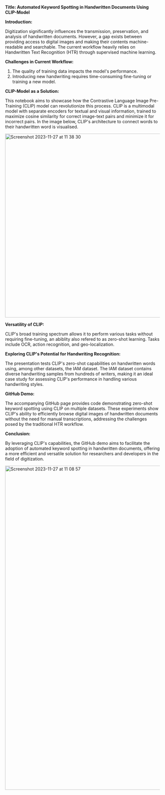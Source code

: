**Title: Automated Keyword Spotting in Handwritten Documents Using CLIP-Model**

**Introduction:**

Digitization significantly influences the transmission, preservation, and analysis of handwritten documents. However, a gap exists between providing access to digital images and making their contents machine-readable and searchable. The current workflow heavily relies on Handwritten Text Recognition (HTR) through supervised machine learning.

**Challenges in Current Workflow:**

1. The quality of training data impacts the model's performance.
2. Introducing new handwriting requires time-consuming fine-tuning or training a new model.

**CLIP-Model as a Solution:**

This notebook aims to showcase how the Contrastive Language Image Pre-Training (CLIP) model can revolutionize this process. CLIP is a multimodal model with separate encoders for textual and visual information, trained to maximize cosine similarity for correct image-text pairs and minimize it for incorrect pairs. In the image below, CLIP's architecture to connect words to their handwritten word is visualised.

<img width="599" alt="Screenshot 2023-11-27 at 11 38 30" src="https://github.com/eXtant-CMG/Zeroshot/assets/72438295/459bbfc8-d277-4420-b979-90f1eb9f4c86">

**Versatility of CLIP:**

CLIP's broad training spectrum allows it to perform various tasks without requiring fine-tuning, an abiblity also refered to as zero-shot learning. Tasks include OCR, action recognition, and geo-localization.

**Exploring CLIP's Potential for Handwriting Recognition:**

The presentation tests CLIP's zero-shot capabilities on handwritten words using, among other datasets, the IAM dataset. The IAM dataset contains diverse handwriting samples from hundreds of writers, making it an ideal case study for assessing CLIP's performance in handling various handwriting styles.

**GitHub Demo:**

The accompanying GitHub page provides code demonstrating zero-shot keyword spotting using CLIP on multiple datasets. These experiments show CLIP's ability to efficiently browse digital images of handwritten documents without the need for manual transcriptions, addressing the challenges posed by the traditional HTR workflow.

**Conclusion:**

By leveraging CLIP's capabilities, the GitHub demo aims to facilitate the adoption of automated keyword spotting in handwritten documents, offering a more efficient and versatile solution for researchers and developers in the field of digitization.

<img width="1056" alt="Screenshot 2023-11-27 at 11 08 57" src="https://github.com/eXtant-CMG/Zeroshot/assets/72438295/aa6ff0bd-e1ae-4990-8482-43d70b174717">

